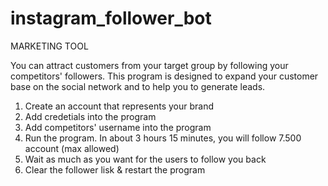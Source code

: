 # instagram_follower_bot
MARKETING TOOL

You can attract customers from your target group by following your competitors' followers.
This program is designed to expand your customer base on the social network and to help you to generate leads. 

1. Create an account that represents your brand
2. Add credetials into the program
3. Add competitors' username into the program
4. Run the program. In about 3 hours 15 minutes, you will follow 7.500 account (max allowed)
6. Wait as much as you want for the users to follow you back
7. Clear the follower lisk & restart the program
